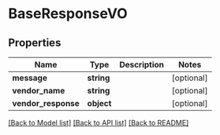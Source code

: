 # BaseResponseVO

## Properties
Name | Type | Description | Notes
------------ | ------------- | ------------- | -------------
**message** | **string** |  | [optional] 
**vendor_name** | **string** |  | [optional] 
**vendor_response** | **object** |  | [optional] 

[[Back to Model list]](../README.md#documentation-for-models) [[Back to API list]](../README.md#documentation-for-api-endpoints) [[Back to README]](../README.md)


